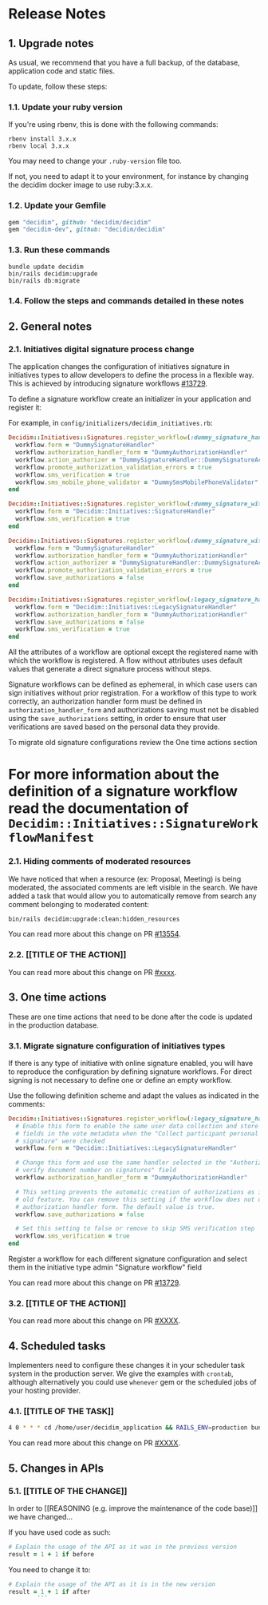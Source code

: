 # Release Notes

## 1. Upgrade notes

As usual, we recommend that you have a full backup, of the database, application code and static files.

To update, follow these steps:

### 1.1. Update your ruby version

If you're using rbenv, this is done with the following commands:

```console
rbenv install 3.x.x
rbenv local 3.x.x
```

You may need to change your `.ruby-version` file too.

If not, you need to adapt it to your environment, for instance by changing the decidim docker image to use ruby:3.x.x.

### 1.2. Update your Gemfile

```ruby
gem "decidim", github: "decidim/decidim"
gem "decidim-dev", github: "decidim/decidim"
```

### 1.3. Run these commands

```console
bundle update decidim
bin/rails decidim:upgrade
bin/rails db:migrate
```

### 1.4. Follow the steps and commands detailed in these notes

## 2. General notes

### 2.1. Initiatives digital signature process change

The application changes the configuration of initiatives signature in initiatives types to allow developers to define the process in a flexible way. This is achieved by introducing signature workflows [#13729](https://github.com/decidim/decidim/pull/13729).

To define a signature workflow create an initializer in your application and register it:

For example, in `config/initializers/decidim_initiatives.rb`:

```ruby
Decidim::Initiatives::Signatures.register_workflow(:dummy_signature_handler) do |workflow|
  workflow.form = "DummySignatureHandler"
  workflow.authorization_handler_form = "DummyAuthorizationHandler"
  workflow.action_authorizer = "DummySignatureHandler::DummySignatureActionAuthorizer"
  workflow.promote_authorization_validation_errors = true
  workflow.sms_verification = true
  workflow.sms_mobile_phone_validator = "DummySmsMobilePhoneValidator"
end

Decidim::Initiatives::Signatures.register_workflow(:dummy_signature_with_sms_handler) do |workflow|
  workflow.form = "Decidim::Initiatives::SignatureHandler"
  workflow.sms_verification = true
end

Decidim::Initiatives::Signatures.register_workflow(:dummy_signature_with_personal_data_handler) do |workflow|
  workflow.form = "DummySignatureHandler"
  workflow.authorization_handler_form = "DummyAuthorizationHandler"
  workflow.action_authorizer = "DummySignatureHandler::DummySignatureActionAuthorizer"
  workflow.promote_authorization_validation_errors = true
  workflow.save_authorizations = false
end

Decidim::Initiatives::Signatures.register_workflow(:legacy_signature_handler) do |workflow|
  workflow.form = "Decidim::Initiatives::LegacySignatureHandler"
  workflow.authorization_handler_form = "DummyAuthorizationHandler"
  workflow.save_authorizations = false
  workflow.sms_verification = true
end
```

All the attributes of a workflow are optional except the registered name with which the workflow is registered. A flow without attributes uses default values that generate a direct signature process without steps.

Signature workflows can be defined as ephemeral, in which case users can sign initiatives without prior registration. For a workflow of this type to work correctly, an authorization handler form must be defined in `authorization_handler_form` and authorizations saving must not be disabled using the `save_authorizations` setting, in order to ensure that user verifications are saved based on the personal data they provide.

To migrate old signature configurations review the One time actions section

For more information about the definition of a signature workflow read the documentation of `Decidim::Initiatives::SignatureWorkflowManifest`
=======
### 2.1. Hiding comments of moderated resources

We have noticed that when a resource (ex: Proposal, Meeting) is being moderated, the associated comments are left visible in the search. We have added a task that would allow you to automatically remove from search any comment belonging to moderated content:

```bash
bin/rails decidim:upgrade:clean:hidden_resources
```

You can read more about this change on PR [#13554](https://github.com/decidim/decidim/pull/13554).

### 2.2. [[TITLE OF THE ACTION]]

You can read more about this change on PR [#xxxx](https://github.com/decidim/decidim/pull/xxx).

## 3. One time actions

These are one time actions that need to be done after the code is updated in the production database.

### 3.1. Migrate signature configuration of initiatives types

If there is any type of initiative with online signature enabled, you will have to reproduce the configuration by defining signature workflows. For direct signing is not necessary to define one or define an empty workflow.

Use the following definition scheme and adapt the values as indicated in the comments:

```ruby
Decidim::Initiatives::Signatures.register_workflow(:legacy_signature_handler) do |workflow|
  # Enable this form to enable the same user data collection and store the same
  # fields in the vote metadata when the "Collect participant personal data on
  # signature" were checked
  workflow.form = "Decidim::Initiatives::LegacySignatureHandler"

  # Change this form and use the same handler selected in the "Authorization to
  # verify document number on signatures" field
  workflow.authorization_handler_form = "DummyAuthorizationHandler"

  # This setting prevents the automatic creation of authorizations as in the
  # old feature. You can remove this setting if the workflow does not use an
  # authorization handler form. The default value is true.
  workflow.save_authorizations = false

  # Set this setting to false or remove to skip SMS verification step
  workflow.sms_verification = true
end
```

Register a workflow for each different signature configuration and select them in the initiative type admin "Signature workflow" field

You can read more about this change on PR [#13729](https://github.com/decidim/decidim/pull/13729).

### 3.2. [[TITLE OF THE ACTION]]

You can read more about this change on PR [#XXXX](https://github.com/decidim/decidim/pull/XXXX).

## 4. Scheduled tasks

Implementers need to configure these changes it in your scheduler task system in the production server. We give the examples
with `crontab`, although alternatively you could use `whenever` gem or the scheduled jobs of your hosting provider.

### 4.1. [[TITLE OF THE TASK]]

```bash
4 0 * * * cd /home/user/decidim_application && RAILS_ENV=production bundle exec rails decidim:TASK
```

You can read more about this change on PR [#XXXX](https://github.com/decidim/decidim/pull/XXXX).

## 5. Changes in APIs

### 5.1. [[TITLE OF THE CHANGE]]

In order to [[REASONING (e.g. improve the maintenance of the code base)]] we have changed...

If you have used code as such:

```ruby
# Explain the usage of the API as it was in the previous version
result = 1 + 1 if before
```

You need to change it to:

```ruby
# Explain the usage of the API as it is in the new version
result = 1 + 1 if after
        ```
